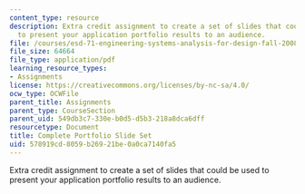 ```yaml
---
content_type: resource
description: Extra credit assignment to create a set of slides that could be used
  to present your application portfolio results to an audience.
file: /courses/esd-71-engineering-systems-analysis-for-design-fall-2008/578919cd8059b26921be0a0ca7140fa5_ap_slides.pdf
file_size: 64664
file_type: application/pdf
learning_resource_types:
- Assignments
license: https://creativecommons.org/licenses/by-nc-sa/4.0/
ocw_type: OCWFile
parent_title: Assignments
parent_type: CourseSection
parent_uid: 549db3c7-330e-b0d5-d5b3-218a8dca6dff
resourcetype: Document
title: Complete Portfolio Slide Set
uid: 578919cd-8059-b269-21be-0a0ca7140fa5
---
```

Extra credit assignment to create a set of slides that could be used to present your application portfolio results to an audience.